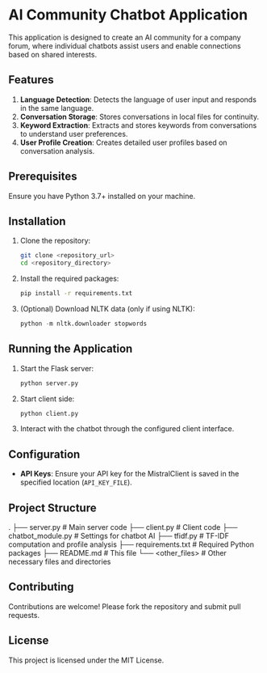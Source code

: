# AI Community Chatbot Application

This application is designed to create an AI community for a company forum, where individual chatbots assist users and enable connections based on shared interests.

## Features

1. **Language Detection**: Detects the language of user input and responds in the same language.
2. **Conversation Storage**: Stores conversations in local files for continuity.
3. **Keyword Extraction**: Extracts and stores keywords from conversations to understand user preferences.
4. **User Profile Creation**: Creates detailed user profiles based on conversation analysis.

## Prerequisites

Ensure you have Python 3.7+ installed on your machine.

## Installation

1. Clone the repository:
    ```bash
    git clone <repository_url>
    cd <repository_directory>
    ```

2. Install the required packages:
    ```bash
    pip install -r requirements.txt
    ```

3. (Optional) Download NLTK data (only if using NLTK):
    ```python
    python -m nltk.downloader stopwords
    ```

## Running the Application

1. Start the Flask server:
    ```bash
    python server.py
    ```

2. Start client side:
    ```bash
    python client.py
    ```

3. Interact with the chatbot through the configured client interface.

## Configuration

- **API Keys**: Ensure your API key for the MistralClient is saved in the specified location (`API_KEY_FILE`).

## Project Structure
.
├── server.py # Main server code
├── client.py # Client code
├── chatbot_module.py # Settings for chatbot AI
├── tfidf.py # TF-IDF computation and profile analysis
├── requirements.txt # Required Python packages
├── README.md # This file
└── <other_files> # Other necessary files and directories

## Contributing

Contributions are welcome! Please fork the repository and submit pull requests.

## License

This project is licensed under the MIT License.
